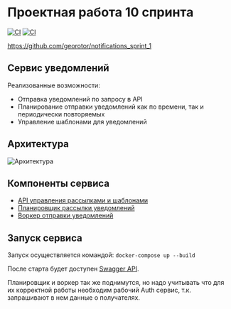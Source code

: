 # Проектная работа 10 спринта

[![CI](https://github.com/georotor/notifications_sprint_1/actions/workflows/tests.yml/badge.svg)](https://github.com/georotor/notifications_sprint_1/actions/workflows/tests.yml)
[![CI](https://github.com/georotor/notifications_sprint_1/actions/workflows/code_style.yml/badge.svg)](https://github.com/georotor/notifications_sprint_1/actions/workflows/code_style.yml)

https://github.com/georotor/notifications_sprint_1

## Сервис уведомлений

Реализованные возможности:
- Отправка уведомлений по запросу в API
- Планирование отправки уведомлений как по времени, так и периодически повторяемых
- Управление шаблонами для уведомлений

## Архитектура
![Архитектура](https://github.com/georotor/notifications_sprint_1/blob/main/docs/schema.png?raw=true)

## Компоненты сервиса
- [API управления рассылками и шаблонами](https://github.com/georotor/notifications_sprint_1/tree/main/api)
- [Планировщик рассылки уведомлений](https://github.com/georotor/notifications_sprint_1/tree/main/scheduler)
- [Воркер отправки уведомлений](https://github.com/georotor/notifications_sprint_1/tree/main/worker)

## Запуск сервиса

Запуск осуществляется командой: `docker-compose up --build`

После старта будет доступен [Swagger API](http://127.0.0.1/api/openapi).

Планировщик и воркер так же поднимутся, но надо учитывать что для их корректной работы необходим рабочий Auth сервис, т.к. запрашивают в нем данные о получателях.
